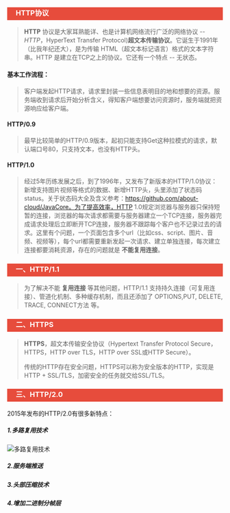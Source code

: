 <h3 style="padding-bottom:6px; padding-left:20px; color:#ffffff; background-color:#E74C3C;">HTTP协议</h3>

> **HTTP** 协议是大家耳熟能详、也是计算机网络流行广泛的网络协议 -- *HTTP*，HyperText Transfer Protocol)**超文本传输协议**。它诞生于1991年（比我年纪还大），是为传输 HTML（超文本标记语言）格式的文本字符串。HTTP 是建立在TCP之上的协议。它还有一个特点 -- 无状态。

#### 基本工作流程：

> 客户端发起HTTP请求，请求里封装一些信息表明目的地和想要的资源。服务端收到请求后开始分析含义，得知客户端想要访问资源时，服务端就把资源响应给客户端。



#### HTTP/0.9

> 最早比较简单的HTTP/0.9版本，起初只能支持Get这种拉模式的请求，默认端口号80，只支持文本，也没有HTTP头。

#### HTTP/1.0

> 经过5年历练发展之后，到了1996年，又发布了新版本的HTTP/1.0协议：新增支持图片视频等格式的数据、新增HTTP头，头里添加了状态码status。关于状态码大全及含义参考：https://github.com/about-cloud/JavaCore。为了提高效率，HTTP 1.0规定浏览器与服务器只保持短暂的连接，浏览器的每次请求都需要与服务器建立一个TCP连接，服务器完成请求处理后立即断开TCP连接，服务器不跟踪每个客户也不记录过去的请求。这里有个问题，一个页面包含多个url（比如css、script、图片、音频、视频等），每个url都需要重新发起一次请求、建立单独连接，每次建立连接都要消耗资源，存在的问题就是 **不能复用连接**。



<h3 style="padding-bottom:6px; padding-left:20px; color:#ffffff; background-color:#E74C3C;">一、HTTP/1.1</h3>

> 为了解决不能 **复用连接** 等其他问题，HTTP/1.1 支持持久连接（可复用连接）、管道化机制、多种缓存机制，而且还添加了 OPTIONS,PUT, DELETE, TRACE, CONNECT方法 等。



<h3 style="padding-bottom:6px; padding-left:20px; color:#ffffff; background-color:#E74C3C;">二、HTTPS</h3>

> **HTTPS**，超文本传输安全协议（Hypertext Transfer Protocol Secure，HTTPS，HTTP over TLS，HTTP over SSL或HTTP Secure）。
>
> 传统的HTTP存在安全问题，HTTPS可以称为安全版本的HTTP，实现是HTTP + SSL/TLS，加密安全的任务就交给SSL/TLS。



<h3 style="padding-bottom:6px; padding-left:20px; color:#ffffff; background-color:#E74C3C;">三、HTTP/2.0</h3>

2015年发布的HTTP/2.0有很多新特点：

##### 1.多路复用技术

![多路复用技术]()

##### 2.服务端推送



##### 3.头部压缩技术



##### 4.增加二进制分帧层


